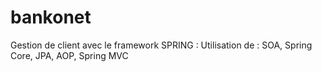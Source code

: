 # bankonet
Gestion de client avec le framework SPRING : Utilisation de : SOA, Spring Core, JPA, AOP, Spring MVC 
